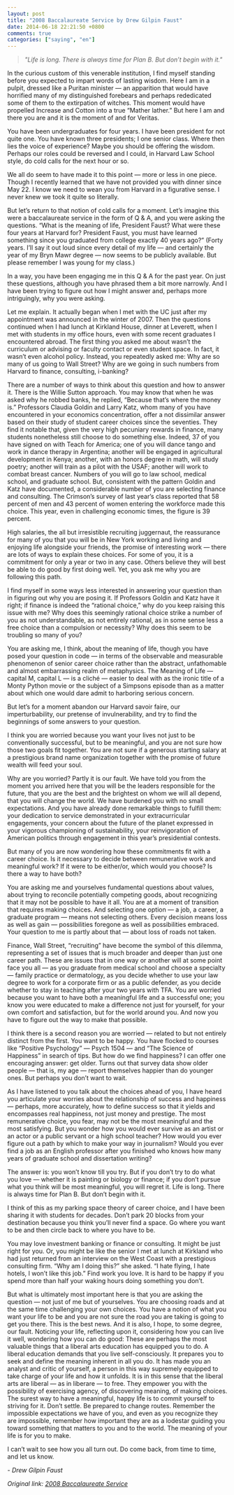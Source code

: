 ```yaml
---
layout: post
title: "2008 Baccalaureate Service by Drew Gilpin Faust"
date: 2014-06-18 22:21:50 +0800
comments: true
categories: ["saying", "en"]
---
```


> _"Life is long. There is always time for Plan B. But don’t begin with it."_

In the curious custom of this venerable institution, I find myself standing before you expected to impart words of lasting wisdom. Here I am in a pulpit, dressed like a Puritan minister — an apparition that would have horrified many of my distinguished forebears and perhaps rededicated some of them to the extirpation of witches. This moment would have propelled Increase and Cotton into a true “Mather lather.” But here I am and there you are and it is the moment of and for Veritas.

You have been undergraduates for four years. I have been president for not quite one. You have known three presidents; I one senior class. Where then lies the voice of experience? Maybe you should be offering the wisdom. Perhaps our roles could be reversed and I could, in Harvard Law School style, do cold calls for the next hour or so.

We all do seem to have made it to this point — more or less in one piece. Though I recently learned that we have not provided you with dinner since May 22. I know we need to wean you from Harvard in a figurative sense. I never knew we took it quite so literally.

But let’s return to that notion of cold calls for a moment. Let’s imagine this were a baccalaureate service in the form of Q & A, and you were asking the questions. “What is the meaning of life, President Faust? What were these four years at Harvard for? President Faust, you must have learned something since you graduated from college exactly 40 years ago?” (Forty years. I’ll say it out loud since every detail of my life — and certainly the year of my Bryn Mawr degree — now seems to be publicly available. But please remember I was young for my class.)

In a way, you have been engaging me in this Q & A for the past year. On just these questions, although you have phrased them a bit more narrowly. And I have been trying to figure out how I might answer and, perhaps more intriguingly, why you were asking.

Let me explain. It actually began when I met with the UC just after my appointment was announced in the winter of 2007. Then the questions continued when I had lunch at Kirkland House, dinner at Leverett, when I met with students in my office hours, even with some recent graduates I encountered abroad. The first thing you asked me about wasn’t the curriculum or advising or faculty contact or even student space. In fact, it wasn’t even alcohol policy. Instead, you repeatedly asked me: Why are so many of us going to Wall Street? Why are we going in such numbers from Harvard to finance, consulting, i-banking?

There are a number of ways to think about this question and how to answer it. There is the Willie Sutton approach. You may know that when he was asked why he robbed banks, he replied, “Because that’s where the money is.” Professors Claudia Goldin and Larry Katz, whom many of you have encountered in your economics concentration, offer a not dissimilar answer based on their study of student career choices since the seventies. They find it notable that, given the very high pecuniary rewards in finance, many students nonetheless still choose to do something else. Indeed, 37 of you have signed on with Teach for America; one of you will dance tango and work in dance therapy in Argentina; another will be engaged in agricultural development in Kenya; another, with an honors degree in math, will study poetry; another will train as a pilot with the USAF; another will work to combat breast cancer. Numbers of you will go to law school, medical school, and graduate school. But, consistent with the pattern Goldin and Katz have documented, a considerable number of you are selecting finance and consulting. The Crimson’s survey of last year’s class reported that 58 percent of men and 43 percent of women entering the workforce made this choice. This year, even in challenging economic times, the figure is 39 percent.

High salaries, the all but irresistible recruiting juggernaut, the reassurance for many of you that you will be in New York working and living and enjoying life alongside your friends, the promise of interesting work — there are lots of ways to explain these choices. For some of you, it is a commitment for only a year or two in any case. Others believe they will best be able to do good by first doing well. Yet, you ask me why you are following this path.

I find myself in some ways less interested in answering your question than in figuring out why you are posing it. If Professors Goldin and Katz have it right; if finance is indeed the “rational choice,” why do you keep raising this issue with me? Why does this seemingly rational choice strike a number of you as not understandable, as not entirely rational, as in some sense less a free choice than a compulsion or necessity? Why does this seem to be troubling so many of you?

You are asking me, I think, about the meaning of life, though you have posed your question in code — in terms of the observable and measurable phenomenon of senior career choice rather than the abstract, unfathomable and almost embarrassing realm of metaphysics. The Meaning of Life — capital M, capital L — is a cliché — easier to deal with as the ironic title of a Monty Python movie or the subject of a Simpsons episode than as a matter about which one would dare admit to harboring serious concern.

But let’s for a moment abandon our Harvard savoir faire, our imperturbability, our pretense of invulnerability, and try to find the beginnings of some answers to your question.

I think you are worried because you want your lives not just to be conventionally successful, but to be meaningful, and you are not sure how those two goals fit together. You are not sure if a generous starting salary at a prestigious brand name organization together with the promise of future wealth will feed your soul.

Why are you worried? Partly it is our fault. We have told you from the moment you arrived here that you will be the leaders responsible for the future, that you are the best and the brightest on whom we will all depend, that you will change the world. We have burdened you with no small expectations. And you have already done remarkable things to fulfill them: your dedication to service demonstrated in your extracurricular engagements, your concern about the future of the planet expressed in your vigorous championing of sustainability, your reinvigoration of American politics through engagement in this year’s presidential contests.

But many of you are now wondering how these commitments fit with a career choice. Is it necessary to decide between remunerative work and meaningful work? If it were to be either/or, which would you choose? Is there a way to have both?

You are asking me and yourselves fundamental questions about values, about trying to reconcile potentially competing goods, about recognizing that it may not be possible to have it all. You are at a moment of transition that requires making choices. And selecting one option — a job, a career, a graduate program — means not selecting others. Every decision means loss as well as gain — possibilities foregone as well as possibilities embraced. Your question to me is partly about that — about loss of roads not taken.

Finance, Wall Street, “recruiting” have become the symbol of this dilemma, representing a set of issues that is much broader and deeper than just one career path. These are issues that in one way or another will at some point face you all — as you graduate from medical school and choose a specialty — family practice or dermatology, as you decide whether to use your law degree to work for a corporate firm or as a public defender, as you decide whether to stay in teaching after your two years with TFA. You are worried because you want to have both a meaningful life and a successful one; you know you were educated to make a difference not just for yourself, for your own comfort and satisfaction, but for the world around you. And now you have to figure out the way to make that possible.

I think there is a second reason you are worried — related to but not entirely distinct from the first. You want to be happy. You have flocked to courses like “Positive Psychology” — Psych 1504 — and “The Science of Happiness” in search of tips. But how do we find happiness? I can offer one encouraging answer: get older. Turns out that survey data show older people — that is, my age — report themselves happier than do younger ones. But perhaps you don’t want to wait.

As I have listened to you talk about the choices ahead of you, I have heard you articulate your worries about the relationship of success and happiness — perhaps, more accurately, how to define success so that it yields and encompasses real happiness, not just money and prestige. The most remunerative choice, you fear, may not be the most meaningful and the most satisfying. But you wonder how you would ever survive as an artist or an actor or a public servant or a high school teacher? How would you ever figure out a path by which to make your way in journalism? Would you ever find a job as an English professor after you finished who knows how many years of graduate school and dissertation writing?

The answer is: you won’t know till you try. But if you don’t try to do what you love — whether it is painting or biology or finance; if you don’t pursue what you think will be most meaningful, you will regret it. Life is long. There is always time for Plan B. But don’t begin with it.

I think of this as my parking space theory of career choice, and I have been sharing it with students for decades. Don’t park 20 blocks from your destination because you think you’ll never find a space. Go where you want to be and then circle back to where you have to be.

You may love investment banking or finance or consulting. It might be just right for you. Or, you might be like the senior I met at lunch at Kirkland who had just returned from an interview on the West Coast with a prestigious consulting firm. “Why am I doing this?” she asked. “I hate flying, I hate hotels, I won’t like this job.” Find work you love. It is hard to be happy if you spend more than half your waking hours doing something you don’t.

But what is ultimately most important here is that you are asking the question — not just of me but of yourselves. You are choosing roads and at the same time challenging your own choices. You have a notion of what you want your life to be and you are not sure the road you are taking is going to get you there. This is the best news. And it is also, I hope, to some degree, our fault. Noticing your life, reflecting upon it, considering how you can live it well, wondering how you can do good: These are perhaps the most valuable things that a liberal arts education has equipped you to do. A liberal education demands that you live self-consciously. It prepares you to seek and define the meaning inherent in all you do. It has made you an analyst and critic of yourself, a person in this way supremely equipped to take charge of your life and how it unfolds. It is in this sense that the liberal arts are liberal — as in liberare — to free. They empower you with the possibility of exercising agency, of discovering meaning, of making choices. The surest way to have a meaningful, happy life is to commit yourself to striving for it. Don’t settle. Be prepared to change routes. Remember the impossible expectations we have of you, and even as you recognize they are impossible, remember how important they are as a lodestar guiding you toward something that matters to you and to the world. The meaning of your life is for you to make.

I can’t wait to see how you all turn out. Do come back, from time to time, and let us know.

_- Drew Gilpin Faust_

_Original link:_ <a href="http://www.harvard.edu/president/speech/2008/2008-baccalaureate-service" target="_blank">_2008 Baccalaureate Service_</a>
